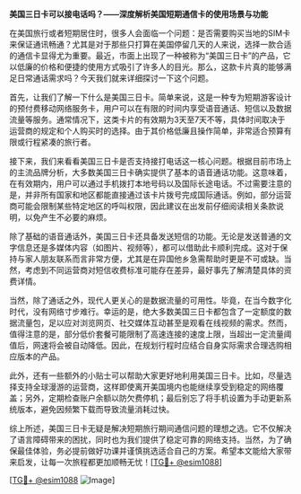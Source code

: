 **美国三日卡可以接电话吗？——深度解析美国短期通信卡的使用场景与功能**

在美国旅行或者短期居住时，很多人会面临一个问题：是否需要购买当地的SIM卡来保证通讯畅通？尤其是对于那些只打算在美国停留几天的人来说，选择一款合适的通信卡显得尤为重要。最近，市面上出现了一种被称为“美国三日卡”的产品，它以低廉的价格和便捷的使用方式吸引了许多人的目光。那么，这款卡片真的能够满足日常通话需求吗？今天我们就来详细探讨一下这个问题。

首先，让我们了解一下什么是美国三日卡。简单来说，这是一种专为短期游客设计的预付费移动网络服务卡，用户可以在有限的时间内享受语音通话、短信以及数据流量等服务。通常情况下，这类卡片的有效期为3天至7天不等，具体时间取决于运营商的规定和个人购买时的选择。由于其价格低廉且操作简单，非常适合预算有限或行程紧凑的旅行者。

接下来，我们来看看美国三日卡是否支持接打电话这一核心问题。根据目前市场上的主流品牌分析，大多数美国三日卡确实提供了基本的语音通话功能。这意味着，在有效期内，用户可以通过手机拨打本地号码以及国际长途电话。不过需要注意的是，并非所有国家和地区都能直接通过该卡片拨号完成国际通话。例如，部分运营商可能会限制某些特定地区的呼叫权限，因此建议在出发前仔细阅读相关条款说明，以免产生不必要的麻烦。

除了基础的语音通话外，美国三日卡还具备发送短信的功能。无论是发送普通的文字信息还是多媒体内容（如图片、视频等），都可以借助此卡顺利完成。这对于保持与家人朋友联系而言非常方便，尤其是在异国他乡急需帮助时更是不可或缺。当然，考虑到不同运营商对短信收费标准可能存在差异，最好事先了解清楚具体的资费详情。

当然，除了通话之外，现代人更关心的是数据流量的可用性。毕竟，在当今数字化时代，没有网络寸步难行。幸运的是，绝大多数美国三日卡都包含了一定额度的数据流量包，足以应对浏览网页、社交媒体互动甚至是观看在线视频的需求。然而，值得注意的是，部分低价套餐可能限制了高速连接的速度上限，当超出一定流量阈值后，网速将会被自动降低。因此，在规划行程时应结合自身实际需求合理选购相应版本的产品。

此外，还有一些额外的小贴士可以帮助大家更好地利用美国三日卡。比如，尽量选择支持全球漫游的运营商，这样即使离开美国境内也能继续享受到稳定的网络覆盖；另外，定期检查账户余额以防欠费停机；最后别忘了将手机设置为手动更新系统版本，避免因频繁下载而导致流量消耗过快。

综上所述，美国三日卡无疑是解决短期旅行期间通信问题的理想之选。它不仅解决了语言障碍带来的困扰，同时也为我们提供了稳定可靠的网络支持。当然，为了确保最佳体验，务必提前做好功课并谨慎挑选适合自己的方案。希望本文能给大家带来启发，让每一次旅程都更加顺畅无忧！[[TG💪+ @esim1088](https://t.me/s/esim1088)]

[[TG💪+ @esim1088](https://t.me/s/esim1088) ![Image](https://i.postimg.cc/4NQfJmqS/Snipaste-2025-05-13-00-14-12.png)]